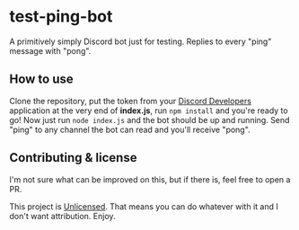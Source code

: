 # test-ping-bot
A primitively simply Discord bot just for testing. Replies to every "ping" message with "pong".

## How to use
Clone the repository,  put the token from your [Discord Developers](https://discord.com/developers) application at the very end of **index.js**, run `npm install` and you're ready to go! Now just run `node index.js` and the bot should be up and running. Send "ping" to any channel the bot can read and you'll receive "pong".

## Contributing & license
I'm not sure what can be improved on this, but if there is, feel free to open a PR.

This project is [Unlicensed](https://unlicense.org/). That means you can do whatever with it and I don't want attribution. Enjoy.
